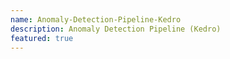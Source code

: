 ```yaml
---
name: Anomaly-Detection-Pipeline-Kedro
description: Anomaly Detection Pipeline (Kedro)
featured: true
---
```

